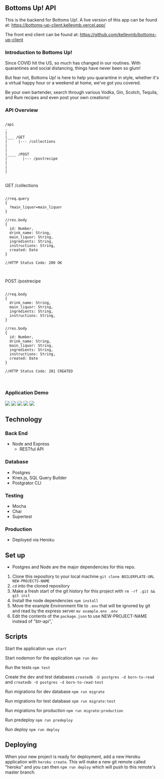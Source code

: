 ## Bottoms Up! API

This is the backend for Bottoms Up!. A live version of this app can be found at:  https://bottoms-up-client.kelleymb.vercel.app/

The front end client can be found at: https://github.com/kelleymb/bottoms-up-client

### Introduction to Bottoms Up!

Since COVID hit the US, so much has changed in our routines. With quarantines and social distancing, things have never been so glum!

But fear not, Bottoms Up! is here to help you quarantine in style, whether it's a virtual happy hour or a weekend at home, we've got you covered.

Be your own bartender, search through various Vodka, Gin, Scotch, Tequila, and Rum recipes and even post your own creations!

### API Overview

<pre>
<code>
/api
.
|
|___ /GET
|     |--- /collections
|
|
|____ /POST
|       |--- /postrecipe
|
|
|
</code>
</pre>

<p>GET /collections</p>

<pre>
<code>
//req.query
{
  ?main_liquor=main_liquor
}

//res.body
{
  id: Number,
  drink_name: String,
  main_liquor: String,
  ingredients: String,
  instructions: String,
  created: Date
}

//HTTP Status Code: 200 OK

</code>
</pre>

<p>POST /postrecipe</p>

<pre>
<code>
//req.body
{
  drink_name: String,
  main_liquor: String,
  ingredients: String,
  instructions: String,
}

//res.body
{
  id: Number,
  drink_name: String,
  main_liquor: String,
  ingredients: String,
  instructions: String,
  created: Date
}

//HTTP Status Code: 201 CREATED

</code>
</pre>

### Application Demo

![](/images/About.png)
![](/images/Cocktail.png)
![](/images/Collections.png)
![](/images/LocalBrewery.png)
![](/images/Post.png)

## Technology

### Back End
- Node and Express
  - RESTful API
  
### Database
- Postgres
- Knex.js, SQL Query Builder
- Postgrator CLI

### Testing
- Mocha
- Chai
- Supertest

### Production
- Deployed via Heroku

## Set up
* Postgres and Node are the major dependencies for this repo.

1. Clone this repository to your local machine `git clone BOILERPLATE-URL NEW-PROJECTS-NAME`
2. `cd` into the cloned repository
3. Make a fresh start of the git history for this project with `rm -rf .git && git init`
4. Install the node dependencies `npm install`
5. Move the example Environment file to `.env` that will be ignored by git and read by the express server `mv example.env .env`
6. Edit the contents of the `package.json` to use NEW-PROJECT-NAME instead of "btr-api",`

## Scripts

Start the application `npm start`

Start nodemon for the application `npm run dev`

Run the tests `npm test`

Create the dev and test databases `createdb -U postgres -d born-to-read` and `createdb -U postgres -d born-to-read-test`

Run migrations for dev database `npm run migrate`

Run migrations for test database `npm run migrate:test`

Run migrations for production `npm run migrate:production`

Run predeploy `npm run predeploy`

Run deploy `npm run deploy`

## Deploying

When your new project is ready for deployment, add a new Heroku application with `heroku create`. This will make a new git remote called "heroku" and you can then `npm run deploy` which will push to this remote's master branch.
